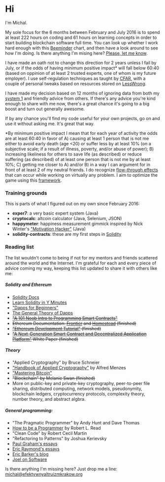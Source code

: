 # Hi

I'm Michal. 

My sole focus for the 6 months between February and July 2016 is to spend at least 222 hours on coding and 61 hours on learning concepts in order to start building blockchain software full time. You can look up whether I work hard enough with this [Beeminder] chart, and then have a look around to see how I'm doing. Is there anything I'm mising here? [Please, let me know].

I have made an oath not to change this direction for 2 years unless I fail by July, or if the odds of having minimum positive impact* will fall below 60:40 (based on oppinion of at least 2 trusted experts, one of whom is my future employer). I use self-regulation techniques as taught by [CFAR], with a couple of personal tweaks based on resources stored on [LessWrong].

I have made my decision based on 12 months of ignoring data from both my [system 1] and friendly advice from others. If there's any advice you're kind enough to share with me now, there's a great chance it's going to a big boost and turn out generally awesome. 

If by any chance you'll find my code useful for your own projects, go on and use it without asking me. It's great that way.

*By minimum positive impact I mean that for each year of activity the odds are at least 60:40 in favor of A) causing at least 1 person that is not me either to avoid early death (age <20) or suffer less by at least 10% (on a subjective scale; if a result of illness, poverty, and/or abuse of power); B) increasing likeliness for others to save life (as described) or reduce suffering (as described) of at least one person that is not me by at least 10%; C) getting me closer to A) and/or B) in a way I can argument for in front of at least 2 of my neutral friends. I do recognize [flow-through effects] that can occur while working on virtually any problem. I aim to optimize the game using this [framework].

### Training grounds

This is parts of what I figured out on my own since February 2016:

- **exper7**: a very basic expert system (Java)
- **cryptocalc**: altcoin calculator (Java, Selenium, JSON)
- **happymeter**: happiness measurement gimmick inspired by Nick Winter's ["Motivation Hacker"] (Java)
- **solidity-contracts**: these are my first steps in [Solidity]

### Reading list

The list wouldn't come to being if not for my mentors and friends scattered around the world and the Internet. I'm grateful for each and every piece of advice coming my way, keeping this list updated to share it with others like me:

##### Solidity and Ethereum
- [Solidity Docs]
- [Learn Solidity in Y Minutes]
- ["Dapps for Beginners"]  
- [The General Theory of Dapps]
- ~~["A 101 Noob Intro to Programming Smart Contracts"]~~
- ~~Ethereum Documentation: [Frontier] and [Homestead] (finished)~~
- ~~["Ethereum Development Tutorial"] (finished)~~
- ~~["A Next-Generation Smart Contract and Decentralized Application Platform"] White Paper (finished)~~

##### Theory
- "Applied Cryptography" by Bruce Schneier  
- ["Handbook of Applied Cryptography"] by Alfred Menzes  
- ["Mastering Bitcoin"]  
- ~~"Blockchain" by Melanie Swan (finished)~~
- More on public-key and private-key cryptography, peer-to-peer file sharing, distributed computing, network models, pseudonymity, blockchain ledgers, cryptocurrency protocols, complexity theory, number theory, and abstract algbra.

##### General programming:
- "The Pragmatic Programmer" by Andy Hunt and Dave Thomas
- [How to be a Programmer] by Robert L. Read
- "Clean Code" by Robert Cecil Martin
- "Refactoring to Patterns" by Joshua Kerievsky
- [Paul Graham's essays]
- [Eric Raymond's essays]
- [Eric Barker's blog]
- [Joel on Software]

Is there anything I'm missing here? Just drop me a line: michal@efektywnyaltruizmkrakow.org

[system 1]: http://bigthink.com/errors-we-live-by/kahnemans-mind-clarifying-biases
["Handbook of Applied Cryptography"]: http://cacr.uwaterloo.ca/hac/
["Mastering Bitcoin"]: https://github.com/bitcoinbook/bitcoinbook
["A 101 Noob Intro to Programming Smart Contracts"]: http://consensys.github.io/developers/articles/101-noob-intro/
["Dapps for Beginners"]: https://dappsforbeginners.wordpress.com/
["A Next-Generation Smart Contract and Decentralized Application Platform"]: https://github.com/ethereum/wiki/wiki/White-Paper
["Ethereum Development Tutorial"]: https://github.com/ethereum/wiki/wiki/Ethereum-Development-Tutorial
[Beeminder]: https://www.beeminder.com/michal_t/goals/code
[CFAR]: http://rationality.org
[EA]: http://www.effectivealtruism.org
["Motivation Hacker"]: http://www.nickwinter.net/the-motivation-hacker
[Solidity]: https://solidity.readthedocs.org/en/latest/
[Paul Graham's essays]: http://www.paulgraham.com/articles.html
[Eric Raymond's essays]: http://www.catb.org/esr/writings/
[How to be a Programmer]: https://github.com/braydie/HowToBeAProgrammer
[LessWrong]: http://lesswrong.com/
[Eric Barker's blog]: http://www.bakadesuyo.com/about/
[The General Theory of Dapps]: https://github.com/DavidJohnstonCEO/DecentralizedApplications
[Homestead]: https://ethereum-homestead.readthedocs.org/en/latest/
[Frontier]: https://ethereum.gitbooks.io/frontier-guide/content/
[Solidity Docs]: http://solidity.readthedocs.org/en/latest/solidity-in-depth.html
[Learn Solidity in Y Minutes]: https://learnxinyminutes.com/docs/solidity/
[Joel on Software]: http://www.joelonsoftware.com/
[flow-through effects]: http://blog.givewell.org/2013/05/15/flow-through-effects/
[framework]: https://docs.google.com/document/d/1prRQQOviesyJDtW-_9x8nvK3WHh5O0i5GVCy2N_WDWQ/edit
[track]: https://www.beeminder.com/michal_t/goals/code
[Please, let me know]: michal@efektywnyaltruizmkrakow.org
